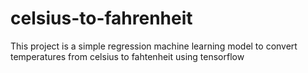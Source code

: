 # celsius-to-fahrenheit
This project is a simple regression machine learning model to convert temperatures from celsius to fahtenheit using tensorflow
